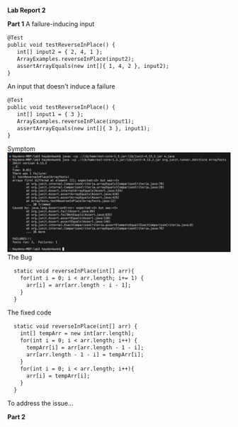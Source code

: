 **Lab Report 2**

**Part 1**
A failure-inducing input
```
@Test
public void testReverseInPlace() {
   int[] input2 = { 2, 4, 1 };
   ArrayExamples.reverseInPlace(input2);
   assertArrayEquals(new int[]{ 1, 4, 2 }, input2);
}
```
An input that doesn't induce a failure
```
@Test
public void testReverseInPlace() {
   int[] input1 = { 3 };
   ArrayExamples.reverseInPlace(input1);
   assertArrayEquals(new int[]{ 3 }, input1);
}
``` 
Symptom
![screen1](/Screenshots/Report3-1.png)
The Bug
``` 
  static void reverseInPlace(int[] arr){
    for(int i = 0; i < arr.length; i+= 1) {
      arr[i] = arr[arr.length - i - 1];
    }
  }
```
The fixed code
```
  static void reverseInPlace(int[] arr) {
    int[] tempArr = new int[arr.length];
    for(int i = 0; i < arr.length; i++) {
      tempArr[i] = arr[arr.length - 1 - i];
      arr[arr.length - 1 - i] = tempArr[i];
    }
    for(int i = 0; i < arr.length; i++){
      arr[i] = tempArr[i];
    }
  }
```
To address the issue...

**Part 2**
